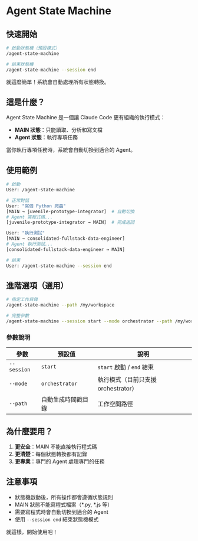 # Agent State Machine

## 快速開始

```bash
# 啟動狀態機（預設模式）
/agent-state-machine

# 結束狀態機
/agent-state-machine --session end
```

就這麼簡單！系統會自動處理所有狀態轉換。

## 這是什麼？

Agent State Machine 是一個讓 Claude Code 更有組織的執行模式：
- **MAIN 狀態**：只能讀取、分析和寫文檔
- **Agent 狀態**：執行專項任務

當你執行專項任務時，系統會自動切換到適合的 Agent。

## 使用範例

```bash
# 啟動
User: /agent-state-machine

# 正常對話
User: "寫個 Python 爬蟲"
[MAIN → juvenile-prototype-integrator]  # 自動切換
# Agent 寫程式碼...
[juvenile-prototype-integrator → MAIN]  # 完成返回

User: "執行測試"
[MAIN → consolidated-fullstack-data-engineer]
# Agent 執行測試...
[consolidated-fullstack-data-engineer → MAIN]

# 結束
User: /agent-state-machine --session end
```

## 進階選項（選用）

```bash
# 指定工作目錄
/agent-state-machine --path /my/workspace

# 完整參數
/agent-state-machine --session start --mode orchestrator --path /my/workspace
```

### 參數說明

| 參數 | 預設值 | 說明 |
|------|--------|------|
| `--session` | `start` | `start` 啟動 / `end` 結束 |
| `--mode` | `orchestrator` | 執行模式（目前只支援 orchestrator） |
| `--path` | 自動生成時間戳目錄 | 工作空間路徑 |

## 為什麼要用？

1. **更安全**：MAIN 不能直接執行程式碼
2. **更清楚**：每個狀態轉換都有記錄
3. **更專業**：專門的 Agent 處理專門的任務

## 注意事項

- 狀態機啟動後，所有操作都會遵循狀態規則
- MAIN 狀態不能寫程式檔案（*.py, *.js 等）
- 需要寫程式時會自動切換到適合的 Agent
- 使用 `--session end` 結束狀態機模式

就這樣，開始使用吧！